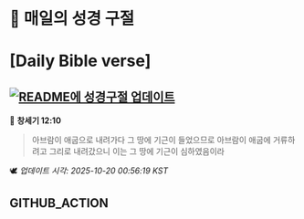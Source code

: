 # 🙏 매일의 성경 구절
# [Daily Bible verse]
## [![README에 성경구절 업데이트](https://github.com/DONGSUKA/first_test/actions/workflows/update-readme-bible.yml/badge.svg)](https://github.com/DONGSUKA/first_test/actions/workflows/update-readme-bible.yml)
<!-- START_BIBLE_VERSE -->
📖 **창세기 12:10**
> 아브람이 애굽으로 내려가다 그 땅에 기근이 들었으므로 아브람이 애굽에 거류하려고 그리로 내려갔으니 이는 그 땅에 기근이 심하였음이라

🕊️ _업데이트 시각: 2025-10-20 00:56:19 KST_
  <!-- END_BIBLE_VERSE -->
## GITHUB_ACTION
